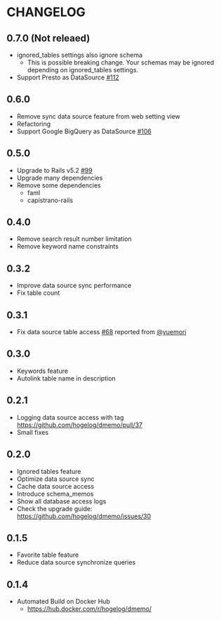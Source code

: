 # CHANGELOG

## 0.7.0 (Not releaed)
- ignored_tables settings also ignore schema
  - This is possible breaking change. Your schemas may be ignored depending on ignored_tables settings.
- Support Presto as DataSource [#112](https://github.com/hogelog/dmemo/pull/112)

## 0.6.0
- Remove sync data source feature from web setting view
- Refactoring
- Support Google BigQuery as DataSource [#106](https://github.com/hogelog/dmemo/pull/106)

## 0.5.0
- Upgrade to Rails v5.2 [#99](https://github.com/hogelog/dmemo/pull/99)
- Upgrade many dependencies
- Remove some dependencies
  - faml
  - capistrano-rails

## 0.4.0
- Remove search result number limitation
- Remove keyword name constraints

## 0.3.2
- Improve data source sync performance
- Fix table count

## 0.3.1
- Fix data source table access [#68](https://github.com/hogelog/dmemo/pull/68) reported from [@yuemori](https://github.com/yuemori)

## 0.3.0
- Keywords feature
- Autolink table name in description

## 0.2.1
- Logging data source access with tag https://github.com/hogelog/dmemo/pull/37
- Small fixes

## 0.2.0
- Ignored tables feature
- Optimize data source sync
- Cache data source access
- Introduce schema_memos
- Show all database access logs
- Check the upgrade guide: https://github.com/hogelog/dmemo/issues/30

## 0.1.5
- Favorite table feature
- Reduce data source synchronize queries

## 0.1.4
- Automated Build on Docker Hub
  - https://hub.docker.com/r/hogelog/dmemo/
